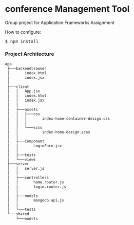# conference Management Tool
Group project for Application Frameworks Assignment

How to configure:
<pre>$ npm install</pre>

### Project Architecture
```bash
app
 ├───backendbrowser
 │       index.html
 │       index.jsx
 │
 ├───client
 │   │   App.jsx
 │   │   index.html
 │   │   index.jsx
 │   │
 │   ├───assets
 │   │   ├───css
 │   │   │       index-home-container-design.css
 │   │   │
 │   │   └───scss
 │   │           index-home-design.scss
 │   │
 │   ├───Component
 │   │       LoginForm.jsx
 │   │
 │   ├───tests
 │   └───views
 ├───server
 │   │   server.js
 │   │
 │   ├───controllers
 │   │       home.router.js
 │   │       login.router.js
 │   │
 │   ├───models
 │   │       mongodb.api.js
 │   │
 │   └───tests
 └───shared
     └───models
```
